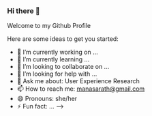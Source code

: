 ### Hi there 👋

Welcome to my Github Profile


Here are some ideas to get you started:

- 🔭 I’m currently working on ...
- 🌱 I’m currently learning ...
- 👯 I’m looking to collaborate on ...
- 🤔 I’m looking for help with ...
- 💬 Ask me about: User Experience Research 
- 📫 How to reach me: manasarath@gmail.com
- 😄 Pronouns: she/her
- ⚡ Fun fact: ...
-->
